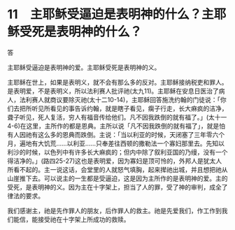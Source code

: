 # 11　主耶稣受逼迫是表明神的什么？主耶稣受死是表明神的什么？


答

主耶稣受逼迫是表明神的爱。主耶稣受死是表明神的义。

主耶稣在世上，如果是表明义，就不会有那么多的反对。主耶稣接纳税吏和罪人。是表明爱，不是表明义，所以法利赛人批评祂(太九11)。主耶稣在安息日医治了病人，法利赛人就商议要除灭祂(太十二10-14)，主耶稣回答施洗约翰的门徒说：「你们去把所听见所看见的事告诉约翰，就是瞎子看见，瘸子行走，长大痳疯的洁净，聋子听见，死人复活，穷人有福音传给他们。凡不因我跌倒的就有福了。」(太十一4-6)在这里，主所作的都是恩典。主所以说「凡不因我跌倒的就有福了」，就是怕有人因祂有这么多的恩典而跌倒。主说：「当以利亚的时候，天闭塞了三年零六个月，遍地有大饥荒……以利亚……只奉差往西顿的撒勒法一个寡妇那里去。先知以利沙的时候，以色列中有许多长大痳疯的；但内中除了叙利亚国的乃缦，没有一个得洁净的。」(路四25-27)这也是表明爱，因为寡妇是顶可怜的，外邦人是犹太人所看不起的。主一说这话，会堂里的人就怒气填胸，起来撵祂出城，并且想把祂从山崖推下去。可以说主的一生都是受逼迫，这是因为主所作的是表明神的爱。主的受死，是表明神的义。因为主在十字架上，担当了人的罪，受了神的审判，成全了律法的要求。

我们感谢主，祂是先作罪人的朋友，后作罪人的救主。祂是先爱我们，作工作到我们能信，能接受祂在十字架上所成功的救赎。